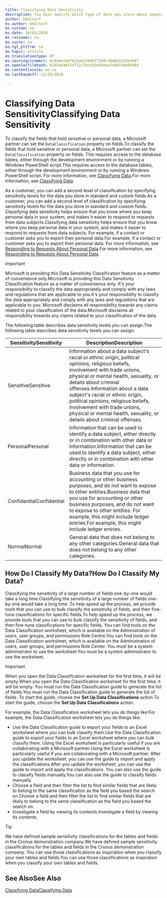 ```yaml
---
title: Classifying Data Sensitivity
description: You must specify which type of data you store about people so that you can respond to data subject requests.
author: bholtorf
ms.author: bholtorf
ms.custom: na
ms.date: 10/01/2018
ms.reviewer: na
ms.suite: na
ms.tgt_pltfrm: na
ms.topic: article
ms.translationtype: HT
ms.sourcegitcommit: bc644e1467823a8339d61739dc30d0e3229ee547
ms.openlocfilehash: 6195a6a6f1d712c7bcd33e5b8aafed6fddb6598d
ms.contentlocale: en-ca
ms.lasthandoff: 11/29/2018

---
```


# <a name="classifying-data-sensitivity"></a><span data-ttu-id="cd0e0-103">Classifying Data Sensitivity</span><span class="sxs-lookup"><span data-stu-id="cd0e0-103">Classifying Data Sensitivity</span></span>
<span data-ttu-id="cd0e0-104">To classify the fields that hold sensitive or personal data, a Microsoft partner can set the ```DataClassification``` property on fields.</span><span class="sxs-lookup"><span data-stu-id="cd0e0-104">To classify the fields that hold sensitive or personal data, a Microsoft partner can set the ```DataClassification``` property on fields.</span></span> <span data-ttu-id="cd0e0-105">This requires access to the database tables, either through the development environment or by running a Windows PowerShell script.</span><span class="sxs-lookup"><span data-stu-id="cd0e0-105">This requires access to the database tables, either through the development environment or by running a Windows PowerShell script.</span></span> <span data-ttu-id="cd0e0-106">For more information, see [Classifying Data](https://docs.microsoft.com/en-us/dynamics-nav/classifying-data).</span><span class="sxs-lookup"><span data-stu-id="cd0e0-106">For more information, see [Classifying Data](https://docs.microsoft.com/en-us/dynamics-nav/classifying-data).</span></span>  

<span data-ttu-id="cd0e0-107">As a customer, you can add a second level of classification by specifying sensitivity levels for the data you store in standard and custom fields.</span><span class="sxs-lookup"><span data-stu-id="cd0e0-107">As a customer, you can add a second level of classification by specifying sensitivity levels for the data you store in standard and custom fields.</span></span> <span data-ttu-id="cd0e0-108">Classifying data sensitivity helps ensure that you know where you keep personal data in your system, and makes it easier to respond to requests from data subjects.</span><span class="sxs-lookup"><span data-stu-id="cd0e0-108">Classifying data sensitivity helps ensure that you know where you keep personal data in your system, and makes it easier to respond to requests from data subjects.</span></span> <span data-ttu-id="cd0e0-109">For example, if a contact or customer asks you to export their personal data.</span><span class="sxs-lookup"><span data-stu-id="cd0e0-109">For example, if a contact or customer asks you to export their personal data.</span></span> <span data-ttu-id="cd0e0-110">For more information, see [Responding to Requests About Personal Data](admin-responding-to-requests-about-personal-data.md).</span><span class="sxs-lookup"><span data-stu-id="cd0e0-110">For more information, see [Responding to Requests About Personal Data](admin-responding-to-requests-about-personal-data.md).</span></span>

> [!Important]
> <span data-ttu-id="cd0e0-111">Microsoft is providing this Data Sensitivity Classification feature as a matter of convenience only.</span><span class="sxs-lookup"><span data-stu-id="cd0e0-111">Microsoft is providing this Data Sensitivity Classification feature as a matter of convenience only.</span></span> <span data-ttu-id="cd0e0-112">It's your responsibility to classify the data appropriately and comply with any laws and regulations that are applicable to you.</span><span class="sxs-lookup"><span data-stu-id="cd0e0-112">It's your responsibility to classify the data appropriately and comply with any laws and regulations that are applicable to you.</span></span> <span data-ttu-id="cd0e0-113">Microsoft disclaims all responsibility towards any claims related to your classification of the data.</span><span class="sxs-lookup"><span data-stu-id="cd0e0-113">Microsoft disclaims all responsibility towards any claims related to your classification of the data.</span></span>  

<span data-ttu-id="cd0e0-114">The following table describes data sensitivity levels you can assign.</span><span class="sxs-lookup"><span data-stu-id="cd0e0-114">The following table describes data sensitivity levels you can assign.</span></span>

|<span data-ttu-id="cd0e0-115">Sensitivity</span><span class="sxs-lookup"><span data-stu-id="cd0e0-115">Sensitivity</span></span>|<span data-ttu-id="cd0e0-116">Description</span><span class="sxs-lookup"><span data-stu-id="cd0e0-116">Description</span></span>|
|----|----|
|<span data-ttu-id="cd0e0-117">Sensitive</span><span class="sxs-lookup"><span data-stu-id="cd0e0-117">Sensitive</span></span> | <span data-ttu-id="cd0e0-118">Information about a data subject's racial or ethnic origin, political opinions, religious beliefs, involvement with trade unions, physical or mental health, sexuality, or details about criminal offenses.</span><span class="sxs-lookup"><span data-stu-id="cd0e0-118">Information about a data subject's racial or ethnic origin, political opinions, religious beliefs, involvement with trade unions, physical or mental health, sexuality, or details about criminal offenses.</span></span> |
|<span data-ttu-id="cd0e0-119">Personal</span><span class="sxs-lookup"><span data-stu-id="cd0e0-119">Personal</span></span> | <span data-ttu-id="cd0e0-120">Information that can be used to identify a data subject, either directly or in combination with other data or information.</span><span class="sxs-lookup"><span data-stu-id="cd0e0-120">Information that can be used to identify a data subject, either directly or in combination with other data or information.</span></span>|
|<span data-ttu-id="cd0e0-121">Confidential</span><span class="sxs-lookup"><span data-stu-id="cd0e0-121">Confidential</span></span> | <span data-ttu-id="cd0e0-122">Business data that you use for accounting or other business purposes, and do not want to expose to other entities.</span><span class="sxs-lookup"><span data-stu-id="cd0e0-122">Business data that you use for accounting or other business purposes, and do not want to expose to other entities.</span></span> <span data-ttu-id="cd0e0-123">For example, this might include ledger entries.</span><span class="sxs-lookup"><span data-stu-id="cd0e0-123">For example, this might include ledger entries.</span></span>|
|<span data-ttu-id="cd0e0-124">Normal</span><span class="sxs-lookup"><span data-stu-id="cd0e0-124">Normal</span></span> | <span data-ttu-id="cd0e0-125">General data that does not belong to any other categories.</span><span class="sxs-lookup"><span data-stu-id="cd0e0-125">General data that does not belong to any other categories.</span></span>|

## <a name="how-do-i-classify-my-data"></a><span data-ttu-id="cd0e0-126">How Do I Classify My Data?</span><span class="sxs-lookup"><span data-stu-id="cd0e0-126">How Do I Classify My Data?</span></span>
<span data-ttu-id="cd0e0-127">Classifying the sensitivity of a large number of fields one-by-one would take a long time.</span><span class="sxs-lookup"><span data-stu-id="cd0e0-127">Classifying the sensitivity of a large number of fields one-by-one would take a long time.</span></span> <span data-ttu-id="cd0e0-128">To help speed up the process, we provide tools that you can use to bulk classify the sensitivity of fields, and then fine-tune classifications for specific fields.</span><span class="sxs-lookup"><span data-stu-id="cd0e0-128">To help speed up the process, we provide tools that you can use to bulk classify the sensitivity of fields, and then fine-tune classifications for specific fields.</span></span> <span data-ttu-id="cd0e0-129">You can find tools on the Data Classification worksheet, which is available on the Administration of users, user groups, and permissions Role Centre.</span><span class="sxs-lookup"><span data-stu-id="cd0e0-129">You can find tools on the Data Classification worksheet, which is available on the Administration of users, user groups, and permissions Role Center.</span></span> <span data-ttu-id="cd0e0-130">You must be a system administrator to use the worksheet.</span><span class="sxs-lookup"><span data-stu-id="cd0e0-130">You must be a system administrator to use the worksheet.</span></span>

> [!Important]
> <span data-ttu-id="cd0e0-131">When you open the Data Classification worksheet for the first time, it will be empty.</span><span class="sxs-lookup"><span data-stu-id="cd0e0-131">When you open the Data Classification worksheet for the first time, it will be empty.</span></span> <span data-ttu-id="cd0e0-132">You must run the Data Classification guide to generate the list of fields.</span><span class="sxs-lookup"><span data-stu-id="cd0e0-132">You must run the Data Classification guide to generate the list of fields.</span></span> <span data-ttu-id="cd0e0-133">To start the guide, choose the **Set Up Data Classifications** action.</span><span class="sxs-lookup"><span data-stu-id="cd0e0-133">To start the guide, choose the **Set Up Data Classifications** action.</span></span>

<span data-ttu-id="cd0e0-134">For example, the Data Classification worksheet lets you do things like:</span><span class="sxs-lookup"><span data-stu-id="cd0e0-134">For example, the Data Classification worksheet lets you do things like:</span></span>  

* <span data-ttu-id="cd0e0-135">Use the Data Classification guide to export your fields to an Excel worksheet where you can bulk classify them.</span><span class="sxs-lookup"><span data-stu-id="cd0e0-135">Use the Data Classification guide to export your fields to an Excel worksheet where you can bulk classify them.</span></span> <span data-ttu-id="cd0e0-136">Using the Excel worksheet is particularly useful if you are collaborating with a Microsoft partner.</span><span class="sxs-lookup"><span data-stu-id="cd0e0-136">Using the Excel worksheet is particularly useful if you are collaborating with a Microsoft partner.</span></span> <span data-ttu-id="cd0e0-137">After you update the worksheet, you can use the guide to import and apply the classifications.</span><span class="sxs-lookup"><span data-stu-id="cd0e0-137">After you update the worksheet, you can use the guide to import and apply the classifications.</span></span> <span data-ttu-id="cd0e0-138">You can also use the guide to classify fields manually.</span><span class="sxs-lookup"><span data-stu-id="cd0e0-138">You can also use the guide to classify fields manually.</span></span>  
* <span data-ttu-id="cd0e0-139">Choose a field and then filter the list to find similar fields that are likely to belong to the same classification as the field you based the search on.</span><span class="sxs-lookup"><span data-stu-id="cd0e0-139">Choose a field and then filter the list to find similar fields that are likely to belong to the same classification as the field you based the search on.</span></span>  
* <span data-ttu-id="cd0e0-140">Investigate a field by viewing its contents.</span><span class="sxs-lookup"><span data-stu-id="cd0e0-140">Investigate a field by viewing its contents.</span></span>  

> [!Tip]
> <span data-ttu-id="cd0e0-141">We have defined sample sensitivity classifications for the tables and fields in the Cronus demonstration company.</span><span class="sxs-lookup"><span data-stu-id="cd0e0-141">We have defined sample sensitivity classifications for the tables and fields in the Cronus demonstration company.</span></span> <span data-ttu-id="cd0e0-142">You can use those classifications as inspiration when you classify your own tables and fields.</span><span class="sxs-lookup"><span data-stu-id="cd0e0-142">You can use those classifications as inspiration when you classify your own tables and fields.</span></span>

## <a name="see-also"></a><span data-ttu-id="cd0e0-143">See Also</span><span class="sxs-lookup"><span data-stu-id="cd0e0-143">See Also</span></span>
[<span data-ttu-id="cd0e0-144">Classifying Data</span><span class="sxs-lookup"><span data-stu-id="cd0e0-144">Classifying Data</span></span>](https://docs.microsoft.com/en-us/dynamics-nav/classifying-data)  

